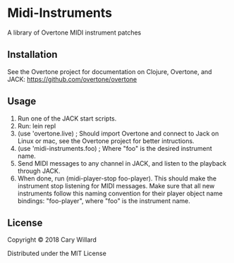 # Midi-Instruments

A library of Overtone MIDI instrument patches

## Installation

See the Overtone project for documentation on Clojure, Overtone, and JACK: https://github.com/overtone/overtone 

## Usage

1. Run one of the JACK start scripts.
2. Run: lein repl
3. (use 'overtone.live) ; Should import Overtone and connect to Jack on Linux or mac, see the Overtone project for better intructions.
4. (use 'midi-instruments.foo) ; Where "foo" is the desired instrument name.
5. Send MIDI messages to any channel in JACK, and listen to the playback through JACK.
6. When done, run (midi-player-stop foo-player). This should make the instrument stop listening for MIDI messages. Make sure that all new instruments follow this naming convention for their player object name bindings: "foo-player", where "foo" is the instrument name.

## License

Copyright © 2018 Cary Willard

Distributed under the MIT License

